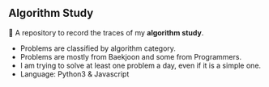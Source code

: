 ## Algorithm Study

💎 A repository to record the traces of my <b>algorithm study</b>.<br/>

- Problems are classified by algorithm category.<br/>
- Problems are mostly from Baekjoon and some from Programmers.<br/>
- I am trying to solve at least one problem a day, even if it is a simple one.<br/>
- Language: Python3 & Javascript<br/>
